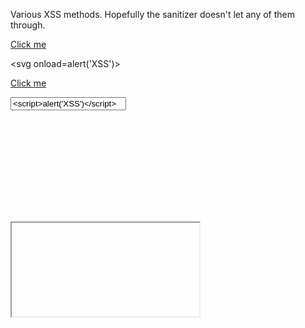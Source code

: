 Various XSS methods. Hopefully the sanitizer doesn't let any of them through.


<script>
   alert("Hello world!");
</script>


<a href="#" onclick="alert('XSS')">Click me</a>

<svg onload=alert('XSS')></svg>

<a href="javascript:alert('XSS')">Click me</a>

<input type="text" value="<script>alert('XSS')</script>">

<script>eval('\x61\x6c\x65\x72\x74\x28\x27\x58\x53\x53\x27\x29')</script>

<svg><script>alert('XSS')</script></svg>

<iframe src="javascript:alert('XSS')"></iframe>

<math><mtext><script>alert('XSS')</script></mtext></math>

<div style="background:url(javascript:alert('XSS'))">

